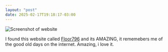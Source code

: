 ```yaml
---
layout: "post"
date: 2025-02-17T19:18:17-03:00
---
```


![Screenshot of website](/static/stream/796.jpg)

I found this website called [Floor796](https://floor796.com/#b1l3,253,791) and its AMAZING, it rememebers me of the good old days on the internet. Amazing, i love it.

